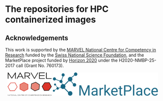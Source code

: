 # The repositories for HPC containerized images

## Acknowledgements

This work is supported by the
[MARVEL National Centre for Competency in Research](<http://nccr-marvel.ch>) funded by the [Swiss National Science Foundation](<http://www.snf.ch/en>),
and the MarketPlace project funded by [Horizon 2020](https://ec.europa.eu/programmes/horizon2020/) under the H2020-NMBP-25-2017 call (Grant No. 760173).

<div style="text-align:center">
 <img src="logos/MARVEL.png" alt="MARVEL" height="75px">
 <img src="logos/MarketPlace.png" alt="MarketPlace" height="75px">
</div>
